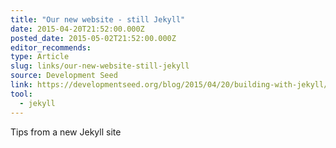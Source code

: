 ```yaml
---
title: "Our new website - still Jekyll"
date: 2015-04-20T21:52:00.000Z
posted_date: 2015-05-02T21:52:00.000Z
editor_recommends:
type: Article
slug: links/our-new-website-still-jekyll
source: Development Seed
link: https://developmentseed.org/blog/2015/04/20/building-with-jekyll/
tool:
  - jekyll
---
```

Tips from a new Jekyll site



